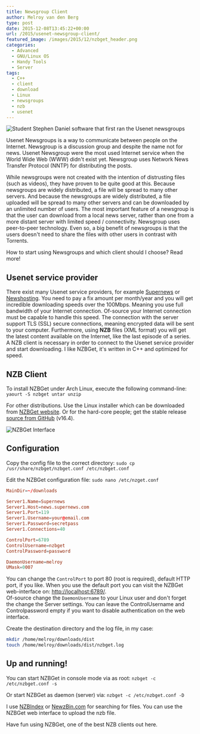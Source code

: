 ```yaml
---
title: Newsgroup Client
author: Melroy van den Berg
type: post
date: 2015-12-08T13:45:22+00:00
url: /2015/usenet-newsgroup-client/
featured_image: /images/2015/12/nzbget_header.png
categories:
  - Advanced
  - GNU/Linux OS
  - Handy Tools
  - Server
tags:
  - C++
  - client
  - download
  - Linux
  - newsgroups
  - nzb
  - usenet
---
```


![Student Stephen Daniel software that first ran the Usenet newsgroups](/images/2015/12/stephen_daniel.jpg "Student Stephen Daniel software that first ran the Usenet newsgroups (1979)")

Usenet Newsgroups is a way to communicate between people on the Internet. Newsgroup is a discussion group and despite the name not for news. Usenet Newsgroup were the most used Internet service when the World Wide Web (WWW) didn't exist yet. Newsgroup uses Network News Transfer Protocol (NNTP) for distributing the posts.

<!--more-->

While newsgroups were not created with the intention of distrusting files (such as videos), they have proven to be quite good at this. Because newsgroups are widely distributed, a file will be spread to many other servers. And because the newsgroups are widely distributed, a file uploaded will be spread to many other servers and can be downloaded by an unlimited number of users. The most important feature of a newsgroup is that the user can download from a local news server, rather than one from a more distant server with limited speed / connectivity. Newsgroup uses peer-to-peer technology. Even so, a big benefit of newsgroups is that the users doesn't need to share the files with other users in contrast with Torrents.

How to start using Newsgroups and which client should I choose? Read more!

## Usenet service provider

There exist many Usenet service providers, for example [Supernews](http://www.supernews.com/) or [Newshosting](https://www.newshosting.com/). You need to pay a fix amount per month/year and you will get incredible downloading speeds over the 100Mbps. Meaning you use full bandwidth of your Internet connection. Of-source your Internet connection must be capable to handle this speed. The connection with the server support TLS (SSL) secure connections, meaning encrypted data will be sent to your computer. Furthermore, using **NZB** files (XML format) you will get the latest content available on the Internet, like the last episode of a series. A NZB client is necessary in order to connect to the Usenet service provider and start downloading. I like NZBGet, it's written in C++ and optimized for speed.

## NZB Client

To install NZBGet under Arch Linux, execute the following command-line: `yaourt -S nzbget untar unzip`

For other distributions. Use the Linux installer which can be downloaded from [NZBGet website](http://nzbget.net/download/). Or for the hard-core people; get the stable release [source from GitHub](https://github.com/nzbget/nzbget/tree/v16.4) (v16.4).

![NZBGet Interface](/images/2015/12/nzbget-e1449578281188.jpg "NZBGet Interface")

## Configuration

Copy the config file to the correct directory: `sudo cp /usr/share/nzbget/nzbget.conf /etc/nzbget.conf`

Edit the NZBGet configuration file: `sudo nano /etc/nzget.conf`

```conf
MainDir=~/downloads

Server1.Name=Supernews
Server1.Host=news.supernews.com
Server1.Port=119
Server1.Username=your@email.com
Server1.Password=secretpass
Server1.Connections=40

ControlPort=6789
ControlUsername=nzbget
ControlPassword=password

DaemonUsername=melroy
UMask=0007
```

You can change the `ControlPort` to port 80 (root is required), default HTTP port, if you like. When you use the default port you can visit the NZBGet web-interface on: [http://localhost:6789/](http://localhost:6789/).  
Of-source change the `DaemonUsername` to your Linux user and don't forget the change the Server settings. You can leave the ControlUsername and Controlpassword empty if you want to disable authentication on the web interface.

Create the destination directory and the log file, in my case:

```sh
mkdir /home/melroy/downloads/dist
touch /home/melroy/downloads/dist/nzbget.log
```

## Up and running!

You can start NZBGet in console mode via as root: `nzbget -c /etc/nzbget.conf -s`

Or start NZBGet as daemon (server) via: `nzbget -c /etc/nzbget.conf -D`

I use [NZBIndex](http://www.nzbindex.nl/) or [NewzBin.com](https://web.newzbin.org/) for searching for files. You can use the NZBGet web interface to upload the nzb file.

Have fun using NZBGet, one of the best NZB clients out here.
